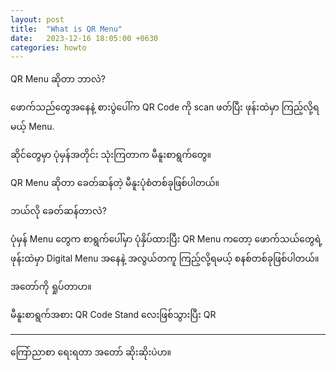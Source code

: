 ```yaml
---
layout: post
title:  "What is QR Menu"
date:   2023-12-16 18:05:00 +0630
categories: howto
---
```

QR Menu ဆိုတာ ဘာလဲ?

ဖောက်သည်တွေအနေနဲ့ စားပွဲပေါ်က QR Code ကို scan ဖတ်ပြီး ဖုန်းထဲမှာ ကြည့်လို့ရမယ့် Menu.



ဆိုင်တွေမှာ ပုံမှန်အတိုင်း သုံးကြတာက မီနူးစာရွက်တွေ။ 

QR Menu ဆိုတာ ခေတ်ဆန်တဲ့ မီနူးပုံစံတစ်ခုဖြစ်ပါတယ်။

ဘယ်လို ခေတ်ဆန်တာလဲ?

ပုံမှန် Menu တွေက စာရွက်ပေါ်မှာ ပုံနှိပ်ထားပြီး
QR Menu ကတော့ ဖောက်သယ်တွေရဲ့ ဖုန်းထဲမှာ Digital Menu အနေနဲ့ အလွယ်တကူ ကြည့်လို့ရမယ့် စနစ်တစ်ခုဖြစ်ပါတယ်။

အတော်ကို ရှုပ်တာဟ။



မီနူးစာရွက်အစား QR Code Stand လေးဖြစ်သွားပြီး QR  


--- 

ကြော်ညာစာ ရေးရတာ အတော် ဆိုးဆိုးပဲဟ။
